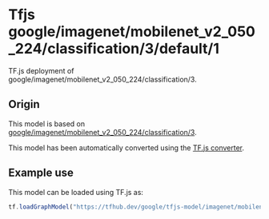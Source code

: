 # Tfjs google/imagenet/mobilenet_v2_050_224/classification/3/default/1
TF.js deployment of google/imagenet/mobilenet_v2_050_224/classification/3.

<!-- parent-model: google/imagenet/mobilenet_v2_050_224/classification/3 -->

## Origin

This model is based on [google/imagenet/mobilenet_v2_050_224/classification/3](https://tfhub.dev/google/imagenet/mobilenet_v2_050_224/classification/3).

This model has been automatically converted using the [TF.js converter](https://github.com/tensorflow/tfjs/tree/master/tfjs-converter).

## Example use
This model can be loaded using TF.js as:

```javascript
tf.loadGraphModel("https://tfhub.dev/google/tfjs-model/imagenet/mobilenet_v2_050_224/classification/3/default/1", { fromTFHub: true })
```

